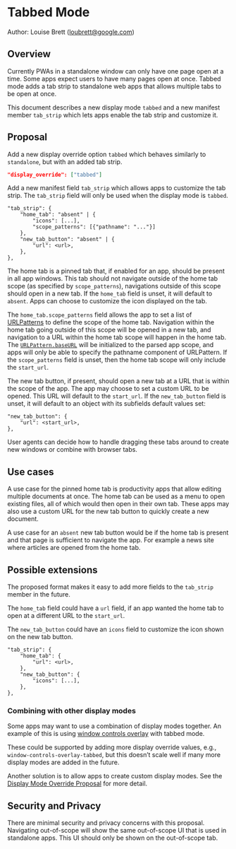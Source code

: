 # Tabbed Mode

Author: Louise Brett (loubrett@google.com)

## Overview

Currently PWAs in a standalone window can only have one page open at a time. Some apps expect users to have many pages open at once. Tabbed mode adds a tab strip to standalone web apps that allows multiple tabs to be open at once.

This document describes a new display mode `tabbed` and a new manifest member `tab_strip` which lets apps enable the tab strip and customize it.

## Proposal

Add a new display override option `tabbed` which behaves similarly to `standalone`, but with an added tab strip.

```json
"display_override": ["tabbed"]
```

Add a new manifest field `tab_strip` which allows apps to customize the tab strip. The `tab_strip` field will only be used when the display mode is `tabbed`.

```
"tab_strip": {
    "home_tab": "absent" | {
        "icons": [...],
        "scope_patterns": [{"pathname": "..."}]
    },
    "new_tab_button": "absent" | {
        "url": <url>,
    },
},
```

The home tab is a pinned tab that, if enabled for an app, should be present in all app windows. This tab should not navigate outside of the home tab scope (as specified by `scope_patterns`), navigations outside of this scope should open in a new tab. If the `home_tab` field is unset, it will default to `absent`. Apps can choose to customize the icon displayed on the tab.

The `home_tab.scope_patterns` field allows the app to set a list of [URLPatterns](https://wicg.github.io/urlpattern/#urlpattern) to define the scope of the home tab. Navigation within the home tab going outside of this scope will be opened in a new tab, and navigation to a URL within the home tab scope will happen in the home tab. The [`URLPattern.baseURL`](https://wicg.github.io/urlpattern/#dom-urlpatterninit-baseurl) will be initialized to the parsed app scope, and apps will only be able to specify the pathname component of URLPattern. If the `scope_patterns` field is unset, then the home tab scope will only include the `start_url`.

The new tab button, if present, should open a new tab at a URL that is within the scope of the app. The app may choose to set a custom URL to be opened. This URL will default to the `start_url`. If the `new_tab_button` field is unset, it will default to an object with its subfields default values set:

```
"new_tab_button": {
    "url": <start_url>,
},
```

User agents can decide how to handle dragging these tabs around to create new windows or combine with browser tabs.

## Use cases

A use case for the pinned home tab is productivity apps that allow editing multiple documents at once. The home tab can be used as a menu to open existing files, all of which would then open in their own tab. These apps may also use a custom URL for the new tab button to quickly create a new document.

A use case for an `absent` new tab button would be if the home tab is present and that page is sufficient to navigate the app. For example a news site where articles are opened from the home tab.

## Possible extensions

The proposed format makes it easy to add more fields to the `tab_strip` member in the future.

The `home_tab` field could have a `url` field, if an app wanted the home tab to open at a different URL to the `start_url`.

The `new_tab_button` could have an `icons` field to customize the icon shown on the new tab button.

```
"tab_strip": {
    "home_tab": {
        "url": <url>,
    },
    "new_tab_button": {
        "icons": [...],
    },
},
```

### Combining with other display modes

Some apps may want to use a combination of display modes together. An example of this is using [window controls overlay](https://wicg.github.io/window-controls-overlay/) with tabbed mode.

These could be supported by adding more display override values, e.g., `window-controls-overlay-tabbed`, but this doesn’t scale well if many more display modes are added in the future.

Another solution is to allow apps to create custom display modes. See the [Display Mode Override Proposal](https://github.com/WICG/display-override/blob/main/explainer.md#custom-display-mode-names-with-display-modifiers-style-specification) for more detail.

## Security and Privacy

There are minimal security and privacy concerns with this proposal. Navigating out-of-scope will show the same out-of-scope UI that is used in standalone apps. This UI should only be shown on the out-of-scope tab.
